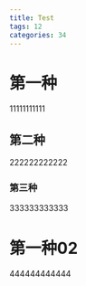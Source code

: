```yaml
---
title: Test
tags: 12
categories: 34
---
```


# 第一种
11111111111
## 第二种
222222222222
### 第三种
333333333333
# 第一种02
444444444444

